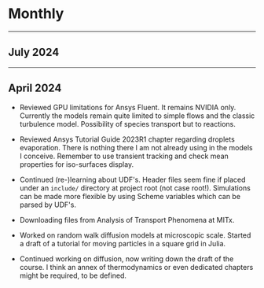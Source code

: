 # Monthly

---
## July 2024

---
## April 2024

- Reviewed GPU limitations for Ansys Fluent. It remains NVIDIA only. Currently the models remain quite limited to simple flows and the classic turbulence model. Possibility of species transport but to reactions.

- Reviewed Ansys Tutorial Guide 2023R1 chapter regarding droplets evaporation. There is nothing there I am not already using in the models I conceive. Remember to use transient tracking and check mean properties for iso-surfaces display.

- Continued (re-)learning about UDF's. Header files seem fine if placed under an `include/` directory at project root (not case root!). Simulations can be made more flexible by using Scheme variables which can be parsed by UDF's.

- Downloading files from Analysis of Transport Phenomena at MITx.

- Worked on random walk diffusion models at microscopic scale. Started a draft of a tutorial for moving particles in a square grid in Julia.

- Continued working on diffusion, now writing down the draft of the course. I think an annex of thermodynamics or even dedicated chapters might be required, to be defined.



